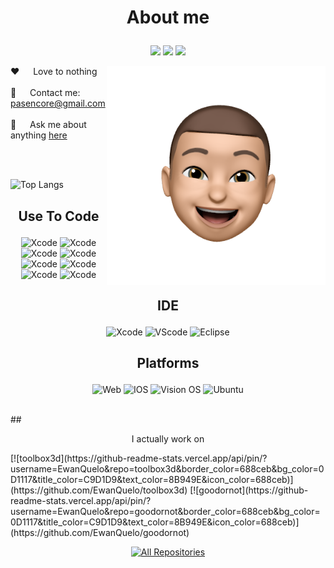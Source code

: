 <!-- ## Hi there 👋
[![Top Langs](https://github-readme-stats.vercel.app/api?username=EwanQuelo&theme=algolia&show_icons=true)](https://github.com/saifurrahman1193)
-->

<!-- About Section -->
 # <p align="center"> About me </p>
 <!--Texte qui défile-->
<!-- <p align="center">
  <a href="https://github.com/EwanQuelo"><img src="https://readme-typing-svg.herokuapp.com/?font=Kanit&color=24D512&lines=Hello%20World;Love%20launch%20New%20Project;1.5%2B%20years%20of%20coding%20experience;Always%20learning%20new%20things;ChatGPT%20will%20kill%20us&center=true&width=380&height=45"></a>
</p>
-->
<!--Texte en cube-->
<!--
 <p align="center"> 
  <samp>
    「 future <b>?</b> 」
    <br>
  </samp>
</p>
-->
<!-- Social media links -->
<p align="center">
  <a href="https://www.linkedin.com/in/ewan-quelo"><img src="https://img.shields.io/badge/linkedin-%230077B5.svg?style=for-the-badge&logo=linkedin&logoColor=white"></a>
  <a href="#"><img src="https://img.shields.io/badge/X-%23000000.svg?style=for-the-badge&logo=X&logoColor=white"></a>
  <a href="#"><img src="https://img.shields.io/badge/YouTube-%23FF0000.svg?style=for-the-badge&logo=YouTube&logoColor=white"></a>
</p>

<p>
  <!--Image du stickers a droite-->
 <img align="right" width="350" src="/src/tetesticker.png" alt="Head Sticker" />
  <!--Spec de moi a gauche-->
  
 ❤️ &emsp; Love to nothing <br/><br/>
 📧 &emsp; Contact me: pasencore@gmail.com<br/><br/>
 💬 &emsp; Ask me about anything [here](https://github.com/EwanQuelo/EwanQuelo/issues)

</p>

<br/>
<br/>

<!--Tableau avec stat langs -->
![Top Langs](https://github-readme-stats.vercel.app/api/top-langs/?username=EwanQuelo&theme=tokyonight&hide=css,scss)


## <p align="center"> Use To Code </p>
<!--Liste des languages utilisés-->
<p align="center">
 <img src="https://img.shields.io/badge/Javascript-F0DB4F?style=for-the-badge&labelColor=black&logo=javascript&logoColor=F0DB4F" alt="Xcode" />
 <!-- <img src="https://img.shields.io/badge/-React-61DBFB?style=for-the-badge&labelColor=black&logo=react&logoColor=61DBFB" alt="Xcode" /> -->
 <img src="https://img.shields.io/badge/HTML5-E34F26?style=for-the-badge&logo=html5&logoColor=white" alt="Xcode" />
 <img src="https://img.shields.io/badge/CSS3-1572B6?style=for-the-badge&logo=css3&logoColor=white" alt="Xcode" />
 <img src="https://img.shields.io/badge/Tailwind_CSS-092749?style=for-the-badge&logo=tailwindcss&logoColor=06B6D4&labelColor=000000" alt="Xcode" />
 <img src="https://img.shields.io/badge/Swift-FA7343?style=for-the-badge&logo=swift&logoColor=white" alt="Xcode" />
 <img src="https://img.shields.io/badge/Java-ED8B00?style=for-the-badge&logo=openjdk&logoColor=white" alt="Xcode" />
 <!-- <img src="https://img.shields.io/badge/Python-14354C?style=for-the-badge&logo=python&logoColor=white" alt="Xcode" /> -->
 <img src="https://img.shields.io/badge/PHP-777BB4?style=for-the-badge&logo=php&logoColor=white" alt="Xcode" />
 <img src="https://img.shields.io/badge/MySQL-00000F?style=for-the-badge&logo=mysql&logoColor=white" alt="Xcode" />
<!--
![Javascript](https://img.shields.io/badge/Javascript-F0DB4F?style=for-the-badge&labelColor=black&logo=javascript&logoColor=F0DB4F)
![React](https://img.shields.io/badge/-React-61DBFB?style=for-the-badge&labelColor=black&logo=react&logoColor=61DBFB)
![HTML](https://img.shields.io/badge/HTML5-E34F26?style=for-the-badge&logo=html5&logoColor=white)
![CSS3](https://img.shields.io/badge/CSS3-1572B6?style=for-the-badge&logo=css3&logoColor=white)
![Tailwind](https://img.shields.io/badge/Tailwind_CSS-092749?style=for-the-badge&logo=tailwindcss&logoColor=06B6D4&labelColor=000000)
![Swift](https://img.shields.io/badge/Swift-FA7343?style=for-the-badge&logo=swift&logoColor=white)
![Java](https://img.shields.io/badge/Java-ED8B00?style=for-the-badge&logo=openjdk&logoColor=white)
![Python](https://img.shields.io/badge/Python-14354C?style=for-the-badge&logo=python&logoColor=white)
![Php](https://img.shields.io/badge/PHP-777BB4?style=for-the-badge&logo=php&logoColor=white)
![Mysql](https://img.shields.io/badge/MySQL-00000F?style=for-the-badge&logo=mysql&logoColor=white)
  -->
</p>

## <p align="center"> IDE </p>
<!--Liste des IDE-->
<p align="center">
  <img src="https://img.shields.io/badge/Xcode-007ACC?style=for-the-badge&logo=Xcode&logoColor=white" alt="Xcode" />
  <img src="https://img.shields.io/badge/Visual_Studio-0078d7?style=for-the-badge&logo=visual%20studio&logoColor=white" alt="VScode"/>
  <img src="https://img.shields.io/badge/Eclipse-2C2255?style=for-the-badge&logo=eclipse&logoColor=white" alt="Eclipse"/>
</p>

## <p align="center"> Platforms </p>
<!--Liste des platformes pour lequelle je dev-->
<p align="center">
  <img src="https://img.shields.io/badge/Web-E34F26?style=for-the-badge&logo=html5&logoColor=white" alt="Web" />
  <img src="https://img.shields.io/badge/iOS-000000?style=for-the-badge&logo=ios&logoColor=white" alt="IOS" />
  <img src="https://img.shields.io/badge/vision%20os-000000?style=for-the-badge&logo=apple&logoColor=white" alt="Vision OS" />
  <img src="https://img.shields.io/badge/Linux-FCC624?style=for-the-badge&logo=linux&logoColor=black" alt="Ubuntu" />
</p>

<br/>
<!--
## <p align="center">Worspace Specs</p>
![Processeur](https://img.shields.io/badge/AMD-Ryzen_7_2700-ED1C24?style=for-the-badge&logo=amd&logoColor=white)
![Carte Graphique](https://img.shields.io/badge/AMD-Radeon_RX_590-ED1C24?style=for-the-badge&logo=amd&logoColor=white)
![Portable](https://img.shields.io/badge/Apple-MacBook_Pro_M1_pro-999999?style=for-the-badge&logo=apple&logoColor=white)
<br/>
-->
## <p align="center">I actually work on</p>
[![toolbox3d](https://github-readme-stats.vercel.app/api/pin/?username=EwanQuelo&repo=toolbox3d&border_color=688ceb&bg_color=0D1117&title_color=C9D1D9&text_color=8B949E&icon_color=688ceb)](https://github.com/EwanQuelo/toolbox3d)
[![goodornot](https://github-readme-stats.vercel.app/api/pin/?username=EwanQuelo&repo=goodornot&border_color=688ceb&bg_color=0D1117&title_color=C9D1D9&text_color=8B949E&icon_color=688ceb)](https://github.com/EwanQuelo/goodornot)

<p align="center">
  <a href="https://github.com/EwanQuelo?tab=repositories" target="_blank"><img alt="All Repositories" title="All Repositories" src="https://img.shields.io/badge/-All%20Repositories-2962FF?style=for-the-badge&logo=koding&logoColor=white"/></a>
</p>


